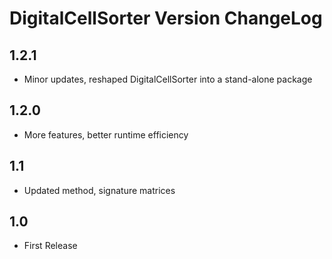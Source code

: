 #  DigitalCellSorter Version ChangeLog
## 1.2.1
* Minor updates, reshaped DigitalCellSorter into a stand-alone package

## 1.2.0
* More features, better runtime efficiency

## 1.1
* Updated method, signature matrices

## 1.0
* First Release
